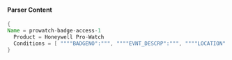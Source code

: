 #### Parser Content
```Java
{
Name = prowatch-badge-access-1
  Product = Honeywell Pro-Watch
  Conditions = [ """"BADGENO":""", """"EVNT_DESCRP":""", """"LOCATION":""" ]
}
```